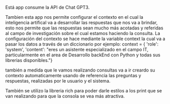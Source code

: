 Está app consume la API de Chat GPT3.

Tambien esta app nos permite configurar el contexto en el cual la inteligencia artifical va a desarrollar las respuestas que nos va a brindar, esto nos permite que las respuestas sean mucho más acotadas y referidas al campo de investigación sobre el cual estamos haciendo la consulta.
La configuración del contexto se hace mediante la variable context la cual va a pasar los datos a través de un diccionario por ejemplo:
context = {
    'role': 'system',
    'content': "eres un asistente especializado en el campo IT, particularmente en el area de Desarrollo backEnd con Python y todas sus librerias disponibles."}

también a medida que le vamos realizando consultas va a ir creardo su contexto automaticamente usando de referencia las preguntas y respuestas, realizadas por le usuario y el sistema.

También se utilizo la libreria rich para poder darle estilos a los print que se van realizando para que la consola se vea más atractiva.